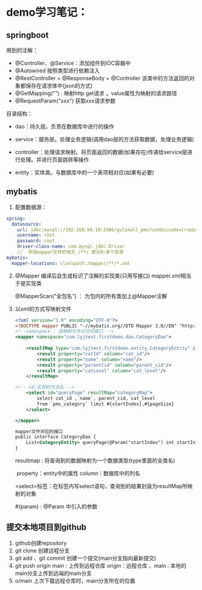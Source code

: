 









# demo学习笔记：

## springboot

用到的注解：

- @Controller、@Service：添加组件到IOC容器中
- @Autowired  按照类型进行依赖注入
- @RestController = @ResponseBody + @Controller 该类中的方法返回的对象都保存在请求体中(json的方式)
- @GetMapping("") : 映射http  get请求 ，value属性为映射的请求路径
- @RequestParam("xxx") 获取xxx请求参数

目录结构：

- dao：持久层。负责在数据库中进行的操作

- service：服务层。处理业务逻辑(调用dao层的方法获取数据，处理业务逻辑)

- controller：处理请求映射。将页面返回的数据(如果存在)传递给service层进行处理。并进行页面跳转等操作

- entity：实体类。与数据库中的一个表项相对应(如果有必要)

## mybatis

1. 配置数据源：

```yml
spring:
  datasource:
    url: jdbc:mysql://192.168.56.10:3306/gulimall_pms?useUnicode=true&characterEncoding=UTF-8&useSSL=false&serverTimezone=Asia/Shanghai
    username: root
    password: root
    driver-class-name: com.mysql.jdbc.Driver
    //  寻找mapper文件的地方 /**/ 表示0~多个目录 
mybatis:
  mapper-locations: classpath:/mapper/**/*.xml
```

2. @Mapper 编译后会生成标识了注解的实现类(只用写接口) mapper.xml相当于是实现类

   @MapperScan("全包名") ： 为包内的所有类加上@Mapper注解

3. 以xml的方式写映射文件

   ```xml
   <?xml version="1.0" encoding="UTF-8"?>
   <!DOCTYPE mapper PUBLIC "-//mybatis.org//DTD Mapper 3.0//EN" "http://mybatis.org/dtd/mybatis-3-mapper.dtd">
   <!--namespace : 该映射文件对应的接口 -->
   <mapper namespace="com.lyjtest.firstdemo.dao.CategoryDao">
    
       <resultMap type="com.lyjtest.firstdemo.entity.CategoryEntity" id="categoryMap">
           <result property="catId" column="cat_id"/>
           <result property="name" column="name"/>
           <result property="parentCid" column="parent_cid"/>
           <result property="catLevel" column="cat_level"/>
       </resultMap>
   
   <!-- id:实现的方法名 -->
       <select id="queryPage" resultMap="categoryMap">
           select cat_id ,`name`, parent_cid, cat_level
           from `pms_category` limit #{startIndex},#{pageSize}
       </select>
   
   </mapper>
   
   mapper文件对应的接口
   public interface CategoryDao {
       List<CategoryEntity> queryPage(@Param("startIndex") int startIndex, @Param("pageSize") int pageSize);
   }
   ```

   resultmap : 将查询到的数据映射为一个数据类型(type里面的全类名)  

   ​						property：entity中的属性 column：数据库中的列名

   \<select>标签：在标签内写select语句，查询到的结果封装为resultMap所映射的对象 

   #{param}  : @Param 中引入的参数 

## 提交本地项目到github

1. github创建repository
2. git clone 创建远程分支
3. git add 、git commit 创建一个提交(main分支指向最新提交)
4. git push origin main : 上传到远程仓库 origin：远程仓库 、main : 本地的main分支上传到远端的main分支
5. o/main 上次下载远程仓库时，main分支所在的位置







